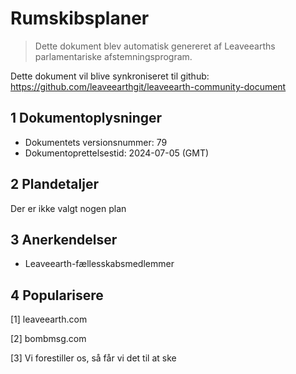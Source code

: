 # Rumskibsplaner

>Dette dokument blev automatisk genereret af Leaveearths parlamentariske afstemningsprogram.

Dette dokument vil blive synkroniseret til github: https://github.com/leaveearthgit/leaveearth-community-document

## 1 Dokumentoplysninger

- Dokumentets versionsnummer: 79
- Dokumentoprettelsestid: 2024-07-05 (GMT)

## 2 Plandetaljer

Der er ikke valgt nogen plan

## 3 Anerkendelser
* Leaveearth-fællesskabsmedlemmer

## 4 Popularisere
[1] leaveearth.com

[2] bombmsg.com

[3] Vi forestiller os, så får vi det til at ske